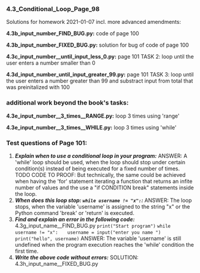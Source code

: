 ### 4.3_Conditional_Loop_Page_98
Solutions for homework 2021-01-07 incl. more advanced amendments:

**4.3b_input_number_FIND_BUG.py:** code of page 100

**4.3b_input_number_FIXED_BUG.py:** solution for bug of code of page 100

**4.3c_input_number__until_input_less_0.py:** page 101 TASK 2: loop until the user enters a number smaller than 0

**4.3d_input_number_until_input_greater_99.py:** page 101 TASK 3: loop until the user enters a number greater than 99 and substract input from total that was preinitalized with 100


### additional work beyond the book's tasks:
**4.3e_input_number__3_times__RANGE.py:** loop 3 times using 'range'

**4.3e_input_number__3_times__WHILE.py:** loop 3 times using 'while'


### Test questions of Page 101:
1. ***Explain when to use a conditional loop in your program:*** ANSWER: A 'while' loop should be used, when the loop should stop under certain condition(s) instead of being executed for a fixed number of times. TODO CODE TO PROOF: But technically, the same could be achieved when having the 'for' statement iterating a function that returns an infite number of values and the use a "if CONDITION break" statements inside the loop.
2. ***When does this loop stop: `while username != "x":`:*** ANSWER: The loop stops, when the variable 'username' is assigned to the string "x" or the Python command 'break' or 'return' is executed.
3. ***Find and explain an error in the following code:***
4.3g_input_name__FIND_BUG.py
`print("Start program")`
`while username != "x":`
`   username = input("enter you name ")`
`   print("hello", username)`
ANSWER: The variable 'username' is still undefined when the program execution reaches the 'while' condition the first time.
4. ***Write the above code without errors:***
SOLUTION: 4.3h_input_name__FIXED_BUG.py
